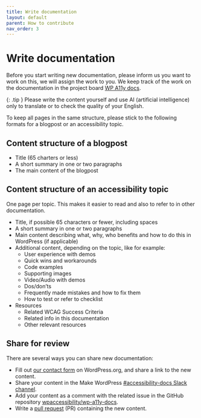 ```yaml
---
title: Write documentation
layout: default
parent: How to contribute
nav_order: 3
---
```


# Write documentation

Before you start writing new documentation, please inform us you want to work on this, we will assign the work to you. We keep track of the work on the documentation in the project board [WP A11y docs](https://github.com/orgs/wpaccessibility/projects/3).

{: .tip }
Please write the content yourself and use AI (artificial intelligence) only to translate or to check the quality of your English.

To keep all pages in the same structure, please stick to the following formats for a blogpost or an accessibility topic.

## Content structure of a blogpost

- Title (65 charters or less)
- A short summary in one or two paragraphs
- The main content of the blogpost

## Content structure of an accessibility topic

One page per topic. This makes it easier to read and also to refer to in other documentation.

- Title, if possible 65 characters or fewer, including spaces
- A short summary in one or two paragraphs
- Main content describing what, why, who benefits and how to do this in WordPress (if applicable)
- Additional content, depending on the topic, like for example:
  - User experience with demos
  - Quick wins and workarounds
  - Code examples
  - Supporting images
  - Video/Audio with demos
  - Dos/don’ts
  - Frequently made mistakes and how to fix them
  - How to test or refer to checklist
- Resources
  - Related WCAG Success Criteria
  - Related info in this documentation
  - Other relevant resources



## Share for review

There are several ways you can share new documentation:
- Fill out [our contact form](https://make.wordpress.org/accessibility/accessibility-knowledge-base-contact/) on WordPress.org, and share a link to the new content.
- Share your content in the Make WordPress [#accessibility-docs Slack channel](https://wordpress.slack.com/archives/C6PK2QCTY).
- Add your content as a comment with the related issue in the GitHub repository [wpaccessibility/wp-a11y-docs](https://github.com/wpaccessibility/wp-a11y-docs/issues).
- Write a [pull request]({{site.baseurl}}/docs/contribute/github/pull-requests/) (PR) containing the new content.
